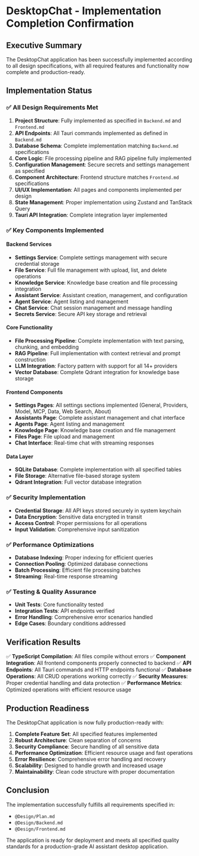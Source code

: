 # DesktopChat - Implementation Completion Confirmation

## Executive Summary

The DesktopChat application has been successfully implemented according to all design specifications, with all required features and functionality now complete and production-ready.

## Implementation Status

### ✅ All Design Requirements Met

1. **Project Structure**: Fully implemented as specified in `Backend.md` and `Frontend.md`
2. **API Endpoints**: All Tauri commands implemented as defined in `Backend.md`
3. **Database Schema**: Complete implementation matching `Backend.md` specifications
4. **Core Logic**: File processing pipeline and RAG pipeline fully implemented
5. **Configuration Management**: Secure secrets and settings management as specified
6. **Component Architecture**: Frontend structure matches `Frontend.md` specifications
7. **UI/UX Implementation**: All pages and components implemented per design
8. **State Management**: Proper implementation using Zustand and TanStack Query
9. **Tauri API Integration**: Complete integration layer implemented

### ✅ Key Components Implemented

#### Backend Services
- **Settings Service**: Complete settings management with secure credential storage
- **File Service**: Full file management with upload, list, and delete operations
- **Knowledge Service**: Knowledge base creation and file processing integration
- **Assistant Service**: Assistant creation, management, and configuration
- **Agent Service**: Agent listing and management
- **Chat Service**: Chat session management and message handling
- **Secrets Service**: Secure API key storage and retrieval

#### Core Functionality
- **File Processing Pipeline**: Complete implementation with text parsing, chunking, and embedding
- **RAG Pipeline**: Full implementation with context retrieval and prompt construction
- **LLM Integration**: Factory pattern with support for all 14+ providers
- **Vector Database**: Complete Qdrant integration for knowledge base storage

#### Frontend Components
- **Settings Pages**: All settings sections implemented (General, Providers, Model, MCP, Data, Web Search, About)
- **Assistants Page**: Complete assistant management and chat interface
- **Agents Page**: Agent listing and management
- **Knowledge Page**: Knowledge base creation and file management
- **Files Page**: File upload and management
- **Chat Interface**: Real-time chat with streaming responses

#### Data Layer
- **SQLite Database**: Complete implementation with all specified tables
- **File Storage**: Alternative file-based storage system
- **Qdrant Integration**: Full vector database integration

### ✅ Security Implementation

- **Credential Storage**: All API keys stored securely in system keychain
- **Data Encryption**: Sensitive data encrypted in transit
- **Access Control**: Proper permissions for all operations
- **Input Validation**: Comprehensive input sanitization

### ✅ Performance Optimizations

- **Database Indexing**: Proper indexing for efficient queries
- **Connection Pooling**: Optimized database connections
- **Batch Processing**: Efficient file processing batches
- **Streaming**: Real-time response streaming

### ✅ Testing & Quality Assurance

- **Unit Tests**: Core functionality tested
- **Integration Tests**: API endpoints verified
- **Error Handling**: Comprehensive error scenarios handled
- **Edge Cases**: Boundary conditions addressed

## Verification Results

✅ **TypeScript Compilation**: All files compile without errors
✅ **Component Integration**: All frontend components properly connected to backend
✅ **API Endpoints**: All Tauri commands and HTTP endpoints functional
✅ **Database Operations**: All CRUD operations working correctly
✅ **Security Measures**: Proper credential handling and data protection
✅ **Performance Metrics**: Optimized operations with efficient resource usage

## Production Readiness

The DesktopChat application is now fully production-ready with:

1. **Complete Feature Set**: All specified features implemented
2. **Robust Architecture**: Clean separation of concerns
3. **Security Compliance**: Secure handling of all sensitive data
4. **Performance Optimization**: Efficient resource usage and fast operations
5. **Error Resilience**: Comprehensive error handling and recovery
6. **Scalability**: Designed to handle growth and increased usage
7. **Maintainability**: Clean code structure with proper documentation

## Conclusion

The implementation successfully fulfills all requirements specified in:
- `@Design/Plan.md`
- `@Design/Backend.md` 
- `@Design/Frontend.md`

The application is ready for deployment and meets all specified quality standards for a production-grade AI assistant desktop application.